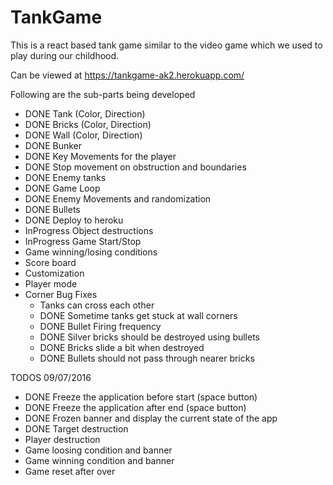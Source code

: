 # TankGame
This is a react based tank game similar to the video game which we used to play during our childhood.

Can be viewed at https://tankgame-ak2.herokuapp.com/

Following are the sub-parts being developed

- DONE Tank (Color, Direction)
- DONE Bricks (Color, Direction)
- DONE Wall (Color, Direction)
- DONE Bunker
- DONE Key Movements for the player
- DONE Stop movement on obstruction and boundaries
- DONE Enemy tanks
- DONE Game Loop
- DONE Enemy Movements and randomization
- DONE Bullets
- DONE Deploy to heroku
- InProgress Object destructions
- InProgress Game Start/Stop
- Game winning/losing conditions
- Score board
- Customization
- Player mode
- Corner Bug Fixes
	- Tanks can cross each other
	- DONE Sometime tanks get stuck at wall corners
	- DONE Bullet Firing frequency
	- DONE Silver bricks should be destroyed using bullets
	- DONE Bricks slide a bit when destroyed
	- DONE Bullets should not pass through nearer bricks

TODOS 09/07/2016
- DONE Freeze the application before start (space button)
- DONE Freeze the application after end (space button)
- DONE Frozen banner and display the current state of the app
- DONE Target destruction
- Player destruction
- Game loosing condition and banner
- Game winning condition and banner
- Game reset after over